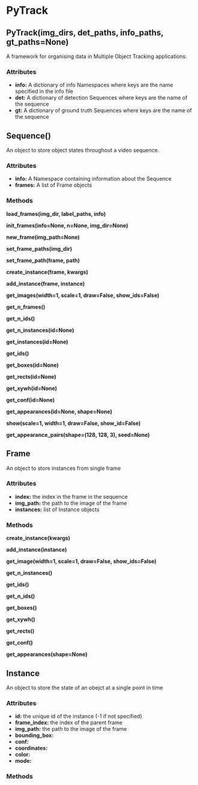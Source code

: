 # PyTrack

## PyTrack(img_dirs, det_paths, info_paths, gt_paths=None)

A framework for organising data in Multiple Object Tracking applications.

### Attributes

- **info:** A dictionary of info Namespaces where keys are the name specified in the info file
- **det:** A dictionary of detection Sequences where keys are the name of the sequence
- **gt:** A dictionary of ground truth Sequences where keys are the name of the sequence

## Sequence()

An object to store object states throughout a video sequence.

### Attributes

- **info:** A Namespace containing information about the Sequence
- **frames:** A list of Frame objects

### Methods

**load_frames(img_dir, label_paths, info)**

**init_frames(info=None, n=None, img_dir=None)**

**new_frame(img_path=None)**

**set_frame_paths(img_dir)**

**set_frame_path(frame, path)**

**create_instance(frame, kwargs)**

**add_instance(frame, instance)**

**get_images(width=1, scale=1, draw=False, show_ids=False)**

**get_n_frames()**

**get_n_ids()**

**get_n_instances(id=None)**

**get_instances(id=None)**

**get_ids()**

**get_boxes(id=None)**

**get_rects(id=None)**

**get_xywh(id=None)**

**get_conf(id=None)**

**get_appearances(id=None, shape=None)**

**show(scale=1, width=1, draw=False, show_id=False)**

**get_appearance_pairs(shape=(128, 128, 3), seed=None)**

## Frame

An object to store instances from single frame

### Attributes

- **index:** the index in the frame in the sequence
- **img_path:** the path to the image of the frame
- **instances:** list of Instance objects

### Methods

**create_instance(kwargs)**

**add_instance(instance)**

**get_image(width=1, scale=1, draw=False, show_ids=False)**

**get_n_instances()**

**get_ids()**

**get_n_ids()**

**get_boxes()**

**get_xywh()**

**get_rects()**

**get_conf()**

**get_appearances(shape=None)**

## Instance

An object to store the state of an obejct at a single point in time

### Attributes

- **id:** the unique id of the instance (-1 if not specified)
- **frame_index:** the index of the parent frame
- **img_path:** the path to the image of the frame
- **bounding_box:**
- **conf:**
- **coordinates:**
- **color:**
- **mode:**

### Methods
